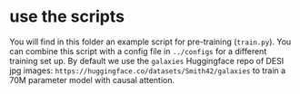 # use the scripts

You will find in this folder an example script for pre-training (`train.py`).
You can combine this script with a config file in `../configs` for a different
training set up. By default we use the `galaxies` Huggingface repo of DESI
jpg images: `https://huggingface.co/datasets/Smith42/galaxies` to train
a 70M parameter model with causal attention.
